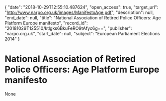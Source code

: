 {
  "date": "2018-10-29T12:55:10.487624", 
  "open_access": true, 
  "target_url": "http://www.narpo.org.uk/images/ManifestoAge.pdf", 
  "description": null, 
  "end_date": null, 
  "title": "National Association of Retired Police Officers: Age Platform Europe manifesto", 
  "record_id": "20181029T125510/ktlgks6BkuFeRO9tAfyc6g==", 
  "publisher": "narpo.org.uk", 
  "start_date": null, 
  "subject": "European Parliament Elections 2014"
}

# National Association of Retired Police Officers: Age Platform Europe manifesto

None